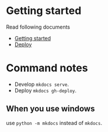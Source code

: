 # Getting started
Read following documents
- [Getting started](https://www.mkdocs.org/getting-started/)
- [Deploy](https://www.mkdocs.org/user-guide/deploying-your-docs/)

# Command notes
- Develop `mkdocs serve`.
- Deploy `mkdocs gh-deploy`.

## When you use windows
use `python -m mkdocs` instead of `mkdocs`.